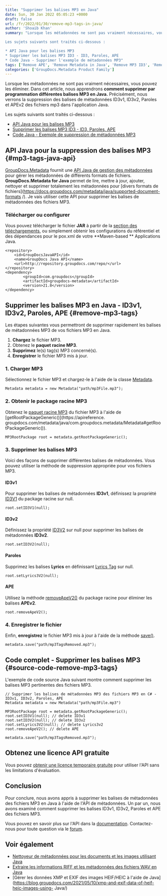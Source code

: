 ```yaml
---
title: "Supprimer les balises MP3 en Java"
date: Sun, 30 Jan 2022 05:05:23 +0000
draft: false
url: /fr/2022/01/30/remove-mp3-tags-in-java/
author: 'Shoaib Khan'
summary: "Lorsque les métadonnées ne sont pas vraiment nécessaires, vous pouvez les éliminer. Dans cet article, nous apprendrons **comment supprimer par programmation différentes balises MP3 en Java.** Précisément, nous verrons la suppression des balises de métadonnées ID3v1, ID3v2, Paroles et APEv2 des fichiers mp3 dans l'application Java.

Les sujets suivants sont traités ci-dessous :

* API Java pour les balises MP3
* Supprimer les balises MP3 ID3 - ID3, Paroles, APE
* Code Java - Supprimer l'exemple de métadonnées MP3"
tags: ['Remove APE', 'Remove Metadata in Java', 'Remove MP3 ID3', 'Remove MP3 Metadata', 'Remove MP3 Tags', 'Remove MP3 Tags in Java']
categories: ['GroupDocs.Metadata Product Family']
---
```


Lorsque les métadonnées ne sont pas vraiment nécessaires, vous pouvez les éliminer. Dans cet article, nous apprendrons **comment supprimer par programmation différentes balises MP3 en Java.** Précisément, nous verrons la suppression des balises de métadonnées ID3v1, ID3v2, Paroles et APEv2 des fichiers mp3 dans l'application Java.

Les sujets suivants sont traités ci-dessous :

* [API Java pour les balises MP3](#mp3-tags-java-api)
* [Supprimer les balises MP3 ID3 - ID3, Paroles, APE](#remove-mp3-tags)
* [Code Java - Exemple de suppression de métadonnées MP3](#source-code-remove-mp3-tags)

## API Java pour la suppression des balises MP3 {#mp3-tags-java-api}

[GroupDocs.Metadata](https://products.groupdocs.com/metadata) fournit une [API Java de gestion des métadonnées](https://products.groupdocs.com/metadata/java/) pour gérer les métadonnées de différents formats de fichiers. **GroupDocs.Metadata for Java** permet de lire, mettre à jour, ajouter, nettoyer et supprimer totalement les métadonnées pour [divers formats de fichiers](https://docs.groupdocs.com/metadata/java/supported-document-formats /). Je vais utiliser cette API pour supprimer les balises de métadonnées des fichiers MP3.

### Télécharger ou configurer

Vous pouvez télécharger le fichier **JAR** à partir de la [section des téléchargements](https://downloads.groupdocs.com/metadata), ou simplement obtenir les configurations du référentiel et des dépendances pour le pox.xml de votre **Maven-based ** Applications Java.

```
<repository>
	<id>GroupDocsJavaAPI</id>
	<name>GroupDocs Java API</name>
	<url>http://repository.groupdocs.com/repo/</url>
</repository>
<dependency>
        <groupId>com.groupdocs</groupId>
        <artifactId>groupdocs-metadata</artifactId>
        <version>21.8</version> 
</dependency>
```

## Supprimer les balises MP3 en Java - ID3v1, ID3v2, Paroles, APE {#remove-mp3-tags}

Les étapes suivantes vous permettront de supprimer rapidement les balises de métadonnées MP3 de vos fichiers MP3 en Java.

1. **Chargez** le fichier MP3.
2. Obtenez le **paquet racine MP3**.
3. **Supprimez** le(s) tag(s) MP3 concerné(s).
4. **Enregistrer** le fichier MP3 mis à jour.

### 1\. **Charger MP3**

Sélectionnez le fichier MP3 et chargez-le à l'aide de la classe [Metadata](https://apireference.groupdocs.com/metadata/java/com.groupdocs.metadata/Metadata).

```
Metadata metadata = new Metadata("path/mp3File.mp3");
```

### 2\. Obtenir le package racine MP3

Obtenez le [paquet racine MP3](https://apireference.groupdocs.com/metadata/java/com.groupdocs.metadata.core/MP3RootPackage) du fichier MP3 à l'aide de [getRootPackageGeneric()](https://apireference. groupdocs.com/metadata/java/com.groupdocs.metadata/Metadata#getRootPackageGeneric()).

```
MP3RootPackage root = metadata.getRootPackageGeneric();
```

### 3\. Supprimer les balises MP3

Voici des façons de supprimer différentes balises de métadonnées. Vous pouvez utiliser la méthode de suppression appropriée pour vos fichiers MP3.

#### **ID3v**1

Pour supprimer les balises de métadonnées **ID3v1**, définissez la propriété [ID3V1](https://apireference.groupdocs.com/metadata/java/com.groupdocs.metadata.core/ID3V1Tag) du package racine sur null.

```
root.setID3V1(null);
```

#### **ID3v2**

Définissez la propriété [ID3V2](https://apireference.groupdocs.com/metadata/java/com.groupdocs.metadata.core/ID3V2Tag) sur null pour supprimer les balises de métadonnées **ID3v2**.

```
root.setID3V2(null);
```

#### **Paroles**

Supprimez les balises **Lyrics** en définissant [Lyrics Tag](https://apireference.groupdocs.com/metadata/java/com.groupdocs.metadata.core/LyricsTag) sur null.

```
root.setLyrics3V2(null);
```

#### ****APE****

Utilisez la méthode [removeApeV2()](https://apireference.groupdocs.com/metadata/java/com.groupdocs.metadata.core/MP3RootPackage#removeApeV2()) du package racine pour éliminer les balises **APEv2**.

```
root.removeApeV2();
```

### 4\. Enregistrer le fichier

Enfin, **enregistrez** le fichier MP3 mis à jour à l'aide de la méthode [save()](https://apireference.groupdocs.com/metadata/java/com.groupdocs.metadata/Metadata#save()).

```
metadata.save("path/mp3TagsRemoved.mp3");
```

## Code complet - Supprimer les balises MP3 {#source-code-remove-mp3-tags}

L'exemple de code source Java suivant montre comment supprimer les balises MP3 pertinentes des fichiers MP3.

```
// Supprimer les balises de métadonnées MP3 des fichiers MP3 en C# - ID3v1, ID3v2, Paroles, APE
Metadata metadata = new Metadata("path/mp3File.mp3")

MP3RootPackage root = metadata.getRootPackageGeneric();
root.setID3V1(null); // delete ID3v1
root.setID3V2(null); // delete ID3v2
root.setLyrics3V2(null); // delete Lyrics3v2
root.removeApeV2(); // delete APE

metadata.save("path/mp3TagsRemoved.mp3");
```

## Obtenez une licence API gratuite

Vous pouvez [obtenir une licence temporaire gratuite](https://purchase.groupdocs.com/temporary-license) pour utiliser l'API sans les limitations d'évaluation.

## Conclusion

Pour conclure, nous avons appris à supprimer les balises de métadonnées des fichiers MP3 en Java à l'aide de l'API de métadonnées. Un par un, nous avons examiné comment supprimer les balises ID3v1, ID3v2, Paroles et APE des fichiers MP3.

Vous pouvez en savoir plus sur l'API dans la [documentation](https://docs.groupdocs.com/metadata/java/). Contactez-nous pour toute question via le [forum](https://forum.groupdocs.com/).

## Voir également

* [Nettoyeur de métadonnées pour les documents et les images utilisant Java](https://blog.groupdocs.com/2020/12/17/remove-metadata-from-documents-and-images-using-java/)
* [Extraire les informations RIFF et les métadonnées des fichiers WAV en Java](https://blog.groupdocs.com/2021/03/22/extract-riff-info-and-metadata-of-wav-files-in-java/ )
* [Gérer les données XMP et EXIF des images HEIF/HEIC à l'aide de Java](https://blog.groupdocs.com/2021/05/10/xmp-and-exif-data-of-heif-heic-images-using- Java/)





